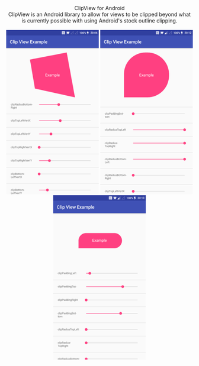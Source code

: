 <div align="center">ClipView for Android</div>
<div align="center">ClipView is an Android library to allow for views to be clipped beyond what is currently possible with using Android's stock outline clipping.
</div>
<br>
<div align="center"><img width="250" src ="https://raw.githubusercontent.com/AdamHirst/AndroidClipView/master/screenshots/Screenshot_20170816-200630.png" /> <img width="250" src ="https://github.com/AdamHirst/AndroidClipView/blob/master/screenshots/Screenshot_20170816-201207.png" /> <img width="250" src ="https://raw.githubusercontent.com/AdamHirst/AndroidClipView/master/screenshots/Screenshot_20170816-201338.png" /></div>
